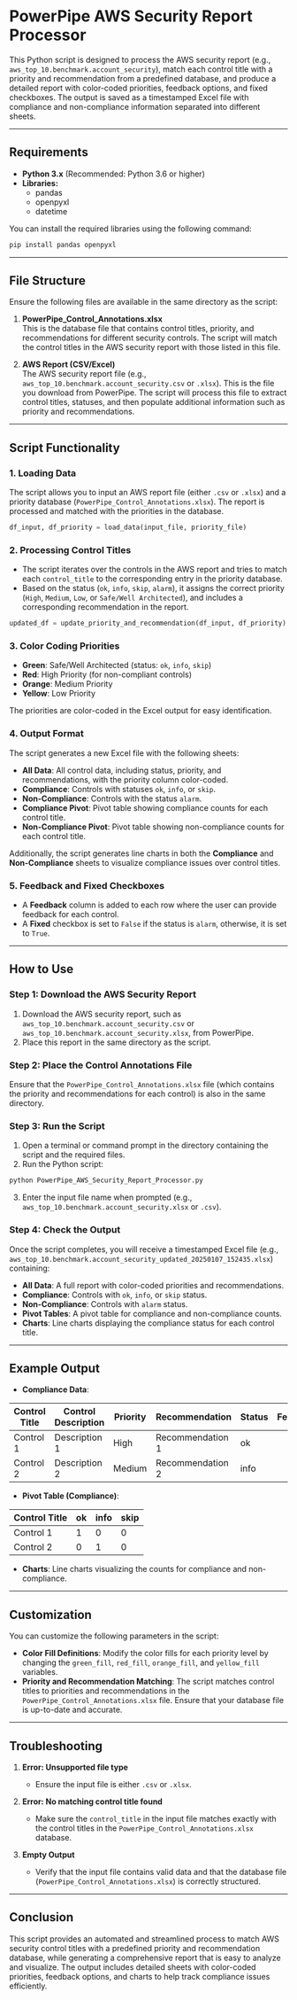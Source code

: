 # PowerPipe AWS Security Report Processor

This Python script is designed to process the AWS security report (e.g., `aws_top_10.benchmark.account_security`), match each control title with a priority and recommendation from a predefined database, and produce a detailed report with color-coded priorities, feedback options, and fixed checkboxes. The output is saved as a timestamped Excel file with compliance and non-compliance information separated into different sheets.

---

## Requirements

- **Python 3.x** (Recommended: Python 3.6 or higher)
- **Libraries:**
  - pandas
  - openpyxl
  - datetime

You can install the required libraries using the following command:

```bash
pip install pandas openpyxl
```

---

## File Structure

Ensure the following files are available in the same directory as the script:

1. **PowerPipe_Control_Annotations.xlsx**  
   This is the database file that contains control titles, priority, and recommendations for different security controls. The script will match the control titles in the AWS security report with those listed in this file.

2. **AWS Report (CSV/Excel)**  
   The AWS security report file (e.g., `aws_top_10.benchmark.account_security.csv` or `.xlsx`). This is the file you download from PowerPipe. The script will process this file to extract control titles, statuses, and then populate additional information such as priority and recommendations.

---

## Script Functionality

### 1. Loading Data

The script allows you to input an AWS report file (either `.csv` or `.xlsx`) and a priority database (`PowerPipe_Control_Annotations.xlsx`). The report is processed and matched with the priorities in the database.

```python
df_input, df_priority = load_data(input_file, priority_file)
```

### 2. Processing Control Titles

- The script iterates over the controls in the AWS report and tries to match each `control_title` to the corresponding entry in the priority database.
- Based on the status (`ok`, `info`, `skip`, `alarm`), it assigns the correct priority (`High`, `Medium`, `Low`, or `Safe/Well Architected`), and includes a corresponding recommendation in the report.

```python
updated_df = update_priority_and_recommendation(df_input, df_priority)
```

### 3. Color Coding Priorities

- **Green**: Safe/Well Architected (status: `ok`, `info`, `skip`)
- **Red**: High Priority (for non-compliant controls)
- **Orange**: Medium Priority
- **Yellow**: Low Priority

The priorities are color-coded in the Excel output for easy identification.

### 4. Output Format

The script generates a new Excel file with the following sheets:

- **All Data**: All control data, including status, priority, and recommendations, with the priority column color-coded.
- **Compliance**: Controls with statuses `ok`, `info`, or `skip`.
- **Non-Compliance**: Controls with the status `alarm`.
- **Compliance Pivot**: Pivot table showing compliance counts for each control title.
- **Non-Compliance Pivot**: Pivot table showing non-compliance counts for each control title.

Additionally, the script generates line charts in both the **Compliance** and **Non-Compliance** sheets to visualize compliance issues over control titles.

### 5. Feedback and Fixed Checkboxes

- A **Feedback** column is added to each row where the user can provide feedback for each control.
- A **Fixed** checkbox is set to `False` if the status is `alarm`, otherwise, it is set to `True`.

---

## How to Use

### Step 1: Download the AWS Security Report

1. Download the AWS security report, such as `aws_top_10.benchmark.account_security.csv` or `aws_top_10.benchmark.account_security.xlsx`, from PowerPipe.
2. Place this report in the same directory as the script.

### Step 2: Place the Control Annotations File

Ensure that the `PowerPipe_Control_Annotations.xlsx` file (which contains the priority and recommendations for each control) is also in the same directory.

### Step 3: Run the Script

1. Open a terminal or command prompt in the directory containing the script and the required files.
2. Run the Python script:

```bash
python PowerPipe_AWS_Security_Report_Processor.py
```

3. Enter the input file name when prompted (e.g., `aws_top_10.benchmark.account_security.xlsx` or `.csv`).

### Step 4: Check the Output

Once the script completes, you will receive a timestamped Excel file (e.g., `aws_top_10.benchmark.account_security_updated_20250107_152435.xlsx`) containing:

- **All Data**: A full report with color-coded priorities and recommendations.
- **Compliance**: Controls with `ok`, `info`, or `skip` status.
- **Non-Compliance**: Controls with `alarm` status.
- **Pivot Tables**: A pivot table for compliance and non-compliance counts.
- **Charts**: Line charts displaying the compliance status for each control title.

---

## Example Output

- **Compliance Data**:

| Control Title | Control Description | Priority | Recommendation | Status | Feedback | Fixed |
|---------------|---------------------|----------|----------------|--------|----------|-------|
| Control 1     | Description 1        | High     | Recommendation 1 | ok     |          | True  |
| Control 2     | Description 2        | Medium   | Recommendation 2 | info   |          | True  |

- **Pivot Table (Compliance)**:

| Control Title | ok | info | skip |
|---------------|----|------|------|
| Control 1     | 1  | 0    | 0    |
| Control 2     | 0  | 1    | 0    |

- **Charts**: Line charts visualizing the counts for compliance and non-compliance.

---

## Customization

You can customize the following parameters in the script:

- **Color Fill Definitions**: Modify the color fills for each priority level by changing the `green_fill`, `red_fill`, `orange_fill`, and `yellow_fill` variables.
- **Priority and Recommendation Matching**: The script matches control titles to priorities and recommendations in the `PowerPipe_Control_Annotations.xlsx` file. Ensure that your database file is up-to-date and accurate.

---

## Troubleshooting

1. **Error: Unsupported file type**
   - Ensure the input file is either `.csv` or `.xlsx`.
   
2. **Error: No matching control title found**
   - Make sure the `control_title` in the input file matches exactly with the control titles in the `PowerPipe_Control_Annotations.xlsx` database.

3. **Empty Output**
   - Verify that the input file contains valid data and that the database file (`PowerPipe_Control_Annotations.xlsx`) is correctly structured.

---

## Conclusion

This script provides an automated and streamlined process to match AWS security control titles with a predefined priority and recommendation database, while generating a comprehensive report that is easy to analyze and visualize. The output includes detailed sheets with color-coded priorities, feedback options, and charts to help track compliance issues efficiently.